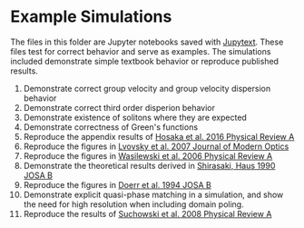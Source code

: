 # Example Simulations

The files in this folder are Jupyter notebooks saved with [Jupytext](https://jupytext.readthedocs.io/en/latest/).
These files test for correct behavior and serve as examples.
The simulations included demonstrate simple textbook behavior or reproduce published results.
1. Demonstrate correct group velocity and group velocity dispersion behavior
2. Demonstrate correct third order disperion behavior
3. Demonstrate existence of solitons where they are expected
4. Demonstrate correctness of Green's functions
5. Reproduce the appendix results of [Hosaka et al. 2016 Physical Review A](https://doi.org/10.1103/PhysRevA.94.053833)
6. Reproduce the figures in [Lvovsky et al. 2007 Journal of Modern Optics](https://doi.org/10.1080/09500340600777805)
7. Reproduce the figures in [Wasilewski et al. 2006 Physical Review A](https://doi.org/10.1103/PhysRevA.73.063819)
8. Demonstrate the theoretical results derived in [Shirasaki, Haus 1990 JOSA B](https://doi.org/10.1364/JOSAB.7.000030) 
9. Reproduce the figures in [Doerr et al. 1994 JOSA B](https://doi.org/10.1364/JOSAB.11.000143)
10. Demonstrate explicit quasi-phase matching in a simulation, and show the need for high resolution when including domain poling.
11. Reproduce the results of [Suchowski et al. 2008 Physical Review A](https://doi.org/10.1103/PhysRevA.78.063821)

